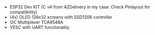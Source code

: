 - ESP32 Dev KIT (C v4 from AZDelivery in my case. Check Pinlayout for compatibility)
- (4x) OLED 128x32 screens with SSD1306 controller
- I2C Multiplexer TCA9548A
- VESC with UART functionality
